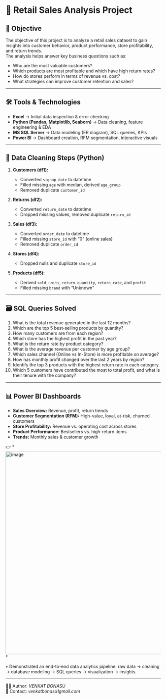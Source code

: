 # 🛒 Retail Sales Analysis Project  

## 📖 Objective  
The objective of this project is to analyze a retail sales dataset to gain insights into customer behavior, product performance, store profitability, and return trends.  
The analysis helps answer key business questions such as:  
- Who are the most valuable customers?  
- Which products are most profitable and which have high return rates?  
- How do stores perform in terms of revenue vs. cost?  
- What strategies can improve customer retention and sales?  

---

## 🛠️ Tools & Technologies  
- **Excel** → Initial data inspection & error checking  
- **Python (Pandas, Matplotlib, Seaborn)** → Data cleaning, feature engineering & EDA  
- **MS SQL Server** → Data modeling (ER diagram), SQL queries, KPIs  
- **Power BI** → Dashboard creation, RFM segmentation, interactive visuals  

---

## 🧹 Data Cleaning Steps (Python)  
1. **Customers (df1):**  
   - Converted `signup_date` to datetime  
   - Filled missing `age` with median, derived `age_group`  
   - Removed duplicate `customer_id`  

2. **Returns (df2):**  
   - Converted `return_date` to datetime  
   - Dropped missing values, removed duplicate `return_id`  

3. **Sales (df3):**  
   - Converted `order_date` to datetime  
   - Filled missing `store_id` with “0” (online sales)  
   - Removed duplicate `order_id`    

4. **Stores (df4):**  
   - Dropped nulls and duplicate `store_id`  

5. **Products (df5):**  
   - Derived `sold_units`, `return_quantity`, `return_rate`, and `profit`  
   - Filled missing `brand` with “Unknown”   

---

## 🗃️ SQL Queries Solved  
1. What is the total revenue generated in the last 12 months? 
2. Which are the top 5 best-selling products by quantity? 
3. How many customers are from each region? 
4. Which store has the highest profit in the past year? 
5. What is the return rate by product category? 
6. What is the average revenue per customer by age group? 
7. Which sales channel (Online vs In-Store) is more profitable on average? 
8. How has monthly profit changed over the last 2 years by region? 
9. Identify the top 3 products with the highest return rate in each category. 
10. Which 5 customers have contributed the most to total profit, and what is their 
tenure with the company? 

---

## 📊 Power BI Dashboards  
- **Sales Overview:** Revenue, profit, return trends  
- **Customer Segmentation (RFM):** High-value, loyal, at-risk, churned customers  
- **Store Profitability:** Revenue vs. operating cost across stores  
- **Product Performance:** Bestsellers vs. high-return items  
- **Trends:** Monthly sales & customer growth 

👉 *<img width="1161" height="656" alt="image" src="https://github.com/user-attachments/assets/8f5b2c12-e8a8-4a91-ac69-ba4767a09f53" />
* 

•	Demonstrated an end-to-end data analytics pipeline: raw data → cleaning → database modeling → SQL queries → visualization → insights.

---


👨‍💻 Author: *VENKAT BONASU*  
📧 Contact: *venkatbonasu1gmail.com*  
